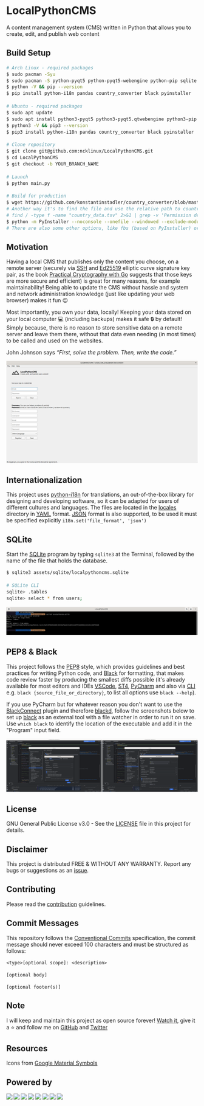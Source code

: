 # LocalPythonCMS

A content management system (CMS) written in Python that allows you to create, edit, and publish web content

## Build Setup

```bash
# Arch Linux - required packages
$ sudo pacman -Syu
$ sudo pacman -S python-pyqt5 python-pyqt5-webengine python-pip sqlite openssh upx
$ python -V && pip --version
$ pip install python-i18n pandas country_converter black pyinstaller

# Ubuntu - required packages
$ sudo apt update
$ sudo apt install python3-pyqt5 python3-pyqt5.qtwebengine python3-pip sqlite3 openssh-client upx
$ python3 -V && pip3 --version
$ pip3 install python-i18n pandas country_converter black pyinstaller

# Clone repository
$ git clone git@github.com:ncklinux/LocalPythonCMS.git
$ cd LocalPythonCMS
$ git checkout -b YOUR_BRANCH_NAME

# Launch
$ python main.py

# Build for production
$ wget https://github.com/konstantinstadler/country_converter/blob/master/country_converter/country_data.tsv
# Another way it's to find the file and use the relative path to country_data.tsv e.g. --add-data '../.local/lib/python3.YOUR_VERSION/site-packages/country_converter/country_data.tsv' or, just copy country_data.tsv in LocalPythonCMS directory
# find / -type f -name "country_data.tsv" 2>&1 | grep -v 'Permission denied'
$ python -m PyInstaller --noconsole --onefile --windowed --exclude-module tkinter --add-data 'country_data.tsv:country_converter' main.py
# There are also some other options, like fbs (based on PyInstaller) or Flatpak
```

## Motivation

Having a local CMS that publishes only the content you choose, on a remote server (securely via [SSH](https://www.openssh.com) and [Ed25519](https://ed25519.cr.yp.to/) elliptic curve signature key pair, as the book [Practical Cryptography with Go](https://leanpub.com/gocrypto/read#leanpub-auto-chapter-5-digital-signatures) suggests that those keys are more secure and efficient) is great for many reasons, for example maintainability! Being able to update the CMS without hassle and system and network administration knowledge (just like updating your web browser) makes it fun :wink:

Most importantly, you own your data, locally! Keeping your data stored on your local computer :computer: (including backups) makes it safe :lock: by default! Simply because, there is no reason to store sensitive data on a remote server and leave them there, without that data even needing (in most times) to be called and used on the websites.

John Johnson says _“First, solve the problem. Then, write the code.”_

![Screenshot](./assets/images/screenshot20230118.png)

## Internationalization

This project uses [python-i18n](https://pypi.org/project/python-i18n/) for translations, an out-of-the-box library for designing and developing software, so it can be adapted for users of different cultures and languages. The files are located in the [locales](https://github.com/ncklinux/LocalPythonCMS/tree/main/locales) directory in [YAML](https://yaml.org/) format. [JSON](https://www.json.org) format is also supported, to be used it must be specified explicitly `i18n.set('file_format', 'json')`

## SQLite

Start the [SQLite](https://sqlite.org/cli.html) program by typing `sqlite3` at the Terminal, followed by the name of the file that holds the database.

```bash
$ sqlite3 assets/sqlite/localpythoncms.sqlite

# SQLite CLI
sqlite> .tables
sqlite> select * from users;
```

![Screenshot](./assets/images/sqlite_screenshot_20221127.png)

## PEP8 & Black

This project follows the [PEP8](https://peps.python.org/pep-0008/) style, which provides guidelines and best practices for writing Python code, and [Black](https://github.com/psf/black) for formatting, that makes code review faster by producing the smallest diffs possible (it's already available for most editors and IDEs [VSCode](https://marketplace.visualstudio.com/items?itemName=ms-python.black-formatter), [ST4](https://packagecontrol.io/packages/python-black), [PyCharm](https://plugins.jetbrains.com/plugin/14321-blackconnect) and also via [CLI](https://black.readthedocs.io/en/stable/usage_and_configuration/the_basics.html) e.g. `black {source_file_or_directory}`, to list all options use `black --help`).

If you use PyCharm but for whatever reason you don't want to use the [BlackConnect](https://plugins.jetbrains.com/plugin/14321-blackconnect) plugin and therefore [blackd](https://black.readthedocs.io/en/stable/usage_and_configuration/black_as_a_server.html), follow the screenshots below to set up [black](https://pypi.org/project/black/) as an external tool with a file watcher in order to run it on save. Use `which black` to identify the location of the executable and add it in the "Program" input field.

![Screenshot](./assets/images/pycharm_screenshot.png)

## License

GNU General Public License v3.0 - See the [LICENSE](https://github.com/ncklinux/LocalPythonCMS/blob/main/LICENSE) file in this project for details.

## Disclaimer

This project is distributed FREE & WITHOUT ANY WARRANTY. Report any bugs or suggestions as an [issue](https://github.com/ncklinux/LocalPythonCMS/issues/new).

## Contributing

Please read the [contribution](https://github.com/ncklinux/LocalPythonCMS/blob/main/.github/CONTRIBUTING.md) guidelines.

## Commit Messages

This repository follows the [Conventional Commits](https://www.conventionalcommits.org) specification, the commit message should never exceed 100 characters and must be structured as follows:

```
<type>[optional scope]: <description>

[optional body]

[optional footer(s)]
```

## Note

I will keep and maintain this project as open source forever! [Watch it](https://github.com/ncklinux/LocalPythonCMS/subscription), give it a :star: and follow me on [GitHub](https://github.com/ncklinux) and [Twitter](https://twitter.com/ncklinux)

## Resources

Icons from [Google Material Symbols](https://fonts.google.com/icons)

## Powered by

<img height="33" style="margin-right: 3px;" src="https://cdn.jsdelivr.net/gh/devicons/devicon/icons/unix/unix-original.svg" /><img height="33" style="margin-right: 3px;" src="https://cdn.jsdelivr.net/gh/devicons/devicon/icons/linux/linux-original.svg" /><img height="33" style="margin-right: 3px;" src="https://cdn.jsdelivr.net/gh/devicons/devicon/icons/python/python-original-wordmark.svg" /><img height="33" style="margin-right: 3px;" src="https://cdn.jsdelivr.net/gh/devicons/devicon/icons/bash/bash-original.svg" /><img height="33" style="margin-right: 3px;" src="https://cdn.jsdelivr.net/gh/devicons/devicon/icons/ssh/ssh-original-wordmark.svg" /><img height="33" style="margin-right: 3px;" src="https://cdn.jsdelivr.net/gh/devicons/devicon/icons/sqlite/sqlite-original.svg" /><img height="33" style="margin-right: 3px;" src="https://cdn.jsdelivr.net/gh/devicons/devicon/icons/qt/qt-original.svg" /><img height="33" style="margin-right: 3px;" src="https://cdn.jsdelivr.net/gh/devicons/devicon/icons/git/git-original.svg" />
